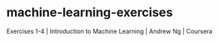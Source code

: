 # machine-learning-exercises
Exercises 1-4 | Introduction to Machine Learning | Andrew Ng | Coursera
